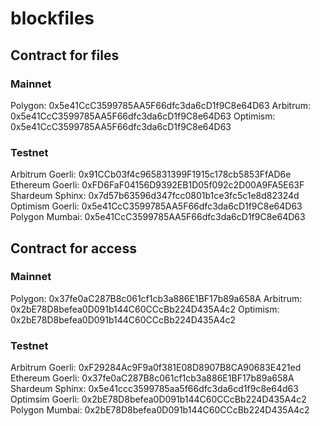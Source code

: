 # blockfiles

## Contract for files

### Mainnet

Polygon: 0x5e41CcC3599785AA5F66dfc3da6cD1f9C8e64D63
Arbitrum: 0x5e41CcC3599785AA5F66dfc3da6cD1f9C8e64D63
Optimism: 0x5e41CcC3599785AA5F66dfc3da6cD1f9C8e64D63

### Testnet

Arbitrum Goerli: 0x91CCb03f4c965831399F1915c178cb5853FfAD6e
Ethereum Goerli: 0xFD6FaF04156D9392EB1D05f092c2D00A9FA5E63F
Shardeum Sphinx: 0x7d57b63596d347fcc0801b1ce3fc5c1e8d82324d
Optimism Goerli: 0x5e41CcC3599785AA5F66dfc3da6cD1f9C8e64D63
Polygon Mumbai: 0x5e41CcC3599785AA5F66dfc3da6cD1f9C8e64D63

## Contract for access

### Mainnet

Polygon: 0x37fe0aC287B8c061cf1cb3a886E1BF17b89a658A
Arbitrum: 0x2bE78D8befea0D091b144C60CCcBb224D435A4c2
Optimism: 0x2bE78D8befea0D091b144C60CCcBb224D435A4c2

### Testnet

Arbitrum Goerli: 0xF29284Ac9F9a0f381E08D8907B8CA90683E421ed
Ethereum Goerli: 0x37fe0aC287B8c061cf1cb3a886E1BF17b89a658A
Shardeum Sphinx: 0x5e41ccc3599785aa5f66dfc3da6cd1f9c8e64d63
Optimsim Goerli: 0x2bE78D8befea0D091b144C60CCcBb224D435A4c2
Polygon Mumbai: 0x2bE78D8befea0D091b144C60CCcBb224D435A4c2


